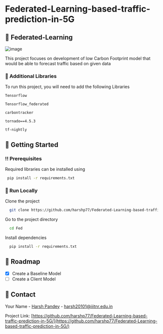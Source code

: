 # Federated-Learning-based-traffic-prediction-in-5G

<!-- About the Project -->
## :star2: Federated-Learning

![image](https://user-images.githubusercontent.com/76607486/199109989-2b9c22e1-4be1-47eb-be42-37ec0f59bc31.png)

This project focuses on development of low Carbon Footprint model that would be able to forecast traffic based on given data

<!-- Env Variables -->
### :key: Additional Libraries

To run this project, you will need to add the following Libraries

`Tensorflow`

`Tensorflow_federated`

`carbontracker`

`tornado==4.5.3`

`tf-nightly`

<!-- Getting Started -->
## 	:toolbox: Getting Started

<!-- Prerequisites -->
### :bangbang: Prerequisites

Required libraries can be installed using

```bash
 pip install -r requirements.txt
```


<!-- Run Locally -->
### :running: Run Locally

Clone the project

```bash
  git clone https://github.com/harshp77/Federated-Learning-based-traffic-prediction-in-5G.git
```

Go to the project directory

```bash
  cd Fed
```

Install dependencies

```bash
  pip install -r requirements.txt
```


<!-- Roadmap -->
## :compass: Roadmap

* [x] Create a Baseline Model
* [ ] Create a Client Model

<!-- Contact -->
## :handshake: Contact

Your Name - [Harsh Pandey]() - harsh20101@iiitnr.edu.in

Project Link: [https://github.com/harshp77/Federated-Learning-based-traffic-prediction-in-5G/](https://github.com/harshp77/Federated-Learning-based-traffic-prediction-in-5G/)

